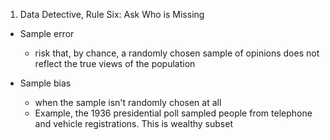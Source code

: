 1. Data Detective, Rule Six: Ask Who is Missing

- Sample error
    - risk that, by chance, a randomly chosen sample of opinions does not reflect the true views of the population

- Sample bias  
    - when the sample isn't randomly chosen at all
    - Example, the 1936 presidential poll sampled people from telephone and vehicle registrations. This is wealthy subset